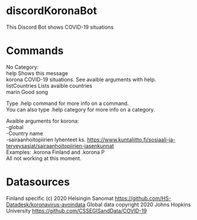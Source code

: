 # discordKoronaBot
This Discord Bot shows COVID-19 situations

# Commands
No Category:  
  help          Shows this message  
  korona        COVID-19 situations. See avaible arguments with help.  
  listCountries Lists avaible countries  
  marin         Good song  

Type .help command for more info on a command.  
You can also type .help category for more info on a category.  

Avaible arguments for korona:  
-global  
-Country name  
-sairaanhoitopiirien lyhenteet ks. https://www.kuntaliitto.fi/sosiaali-ja-terveysasiat/sairaanhoitopiirien-jasenkunnat  
Examples: .korona Finland and .korona P  
All not working at this moment.  

# Datasources
Finland specific (c) 2020 Helsingin Sanomat https://github.com/HS-Datadesk/koronavirus-avoindata
Global data copyright 2020 Johns Hopkins University https://github.com/CSSEGISandData/COVID-19

